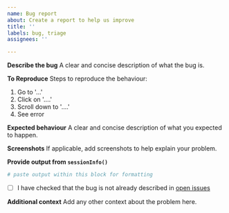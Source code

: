 ```yaml
---
name: Bug report
about: Create a report to help us improve
title: ''
labels: bug, triage
assignees: ''

---
```


**Describe the bug**
A clear and concise description of what the bug is.

**To Reproduce**
Steps to reproduce the behaviour:
1. Go to '...'
2. Click on '....'
3. Scroll down to '....'
4. See error

**Expected behaviour**
A clear and concise description of what you expected to happen.

**Screenshots**
If applicable, add screenshots to help explain your problem.

**Provide output from `sessionInfo()`**
```r
# paste output within this block for formatting
```

* [ ] I have checked that the bug is not already described in [open issues](https://github.com/ssi-dk/diseasystore/issues?q=is%3Aopen)

**Additional context**
Add any other context about the problem here.
